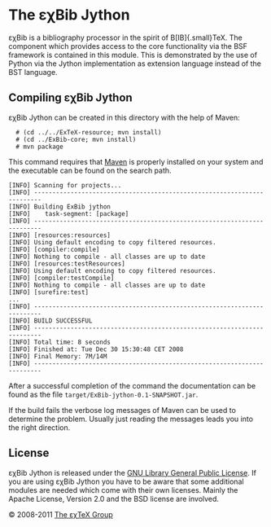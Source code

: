 

The εχBib Jython
================

εχBib is a bibliography processor in the spirit of
B[IB]{.small}TeX. The component which provides access to the
core functionality via the BSF framework is contained in this module.
This is demonstrated by the use of Python via the Jython implementation
as extension language instead of the BST language.

Compiling εχBib Jython
----------------------

εχBib Jython can be created in this directory with the help of Maven:

      # (cd ../../ExTeX-resource; mvn install)
      # (cd ../ExBib-core; mvn install)
      # mvn package

This command requires that [Maven](http://maven.apache.org) is properly
installed on your system and the executable can be found on the search
path.

``` {.output}
[INFO] Scanning for projects...
[INFO] ------------------------------------------------------------------------
[INFO] Building ExBib jython
[INFO]    task-segment: [package]
[INFO] ------------------------------------------------------------------------
[INFO] [resources:resources]
[INFO] Using default encoding to copy filtered resources.
[INFO] [compiler:compile]
[INFO] Nothing to compile - all classes are up to date
[INFO] [resources:testResources]
[INFO] Using default encoding to copy filtered resources.
[INFO] [compiler:testCompile]
[INFO] Nothing to compile - all classes are up to date
[INFO] [surefire:test]
...
[INFO] ------------------------------------------------------------------------
[INFO] BUILD SUCCESSFUL
[INFO] ------------------------------------------------------------------------
[INFO] Total time: 8 seconds
[INFO] Finished at: Tue Dec 30 15:30:48 CET 2008
[INFO] Final Memory: 7M/14M
[INFO] ------------------------------------------------------------------------
```

After a successful completion of the command the documentation can be
found as the file `target/ExBib-jython-0.1-SNAPSHOT.jar`.

If the build fails the verbose log messages of Maven can be used to
determine the problem. Usually just reading the messages leads you into
the right direction.

License
-------

εχBib Jython is released under the [GNU Library General Public
License](LICENSE.html). If you are using εχBib Jython you have to be
aware that some additional modules are needed which come with their own
licenses. Mainly the Apache License, Version 2.0 and the BSD license are
involved.

© 2008-2011 [The εχTeX Group](mailto:extex@dante.de)
